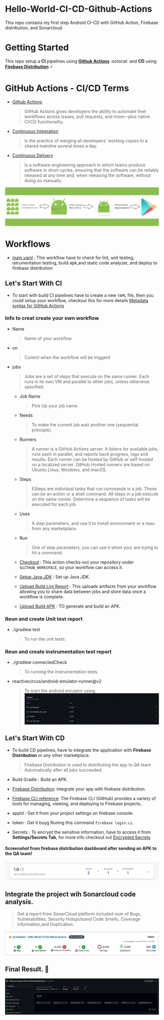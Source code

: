# Hello-World-CI-CD-Github-Actions
This repo contains my first step Android CI-CD with GitHub Action, Firebase distribution, and Sonarcloud.

# Getting Started 

This repo setup a **CI** pipelines using [**Github Actions**](https://github.com/features/actions) :octocat: and **CD** using [**Firebase Distribution**](https://firebase.google.com/docs/app-distribution) ⚡

# GitHub Actions - CI/CD Terms

  * [Github Actions](https://resources.github.com/downloads/What-is-GitHub.Actions_.Benefits-and-examples.pdf)

    > GitHub Actions gives developers the ability to automate their workflows across issues, pull requests, and more—plus native CI/CD functionality.

  * [Continuous Integration](https://en.wikipedia.org/wiki/Continuous_integration)

    > Is the practice of merging all developers' working copies to a shared mainline several times a day.

 * [Continuous Delivery](https://en.wikipedia.org/wiki/Continuous_delivery)

    > Is a software engineering approach in which teams produce software in short cycles, 
    > ensuring that the software can be reliably released at any time and, when releasing the software, without doing so manually.


 ![CI/CD](https://github.com/karimelbahi/Hello-World-CI-CD-Github-Actions/blob/main/IMG/Android_CI.webp)


# Workflows 

  * [main.yaml](https://github.com/karimelbahi/Hello-World-CI-CD-Github-Actions/blob/main/.github/workflows/main.yml) : This workflow have to check for lint, unit testing, istrumentation testing, build apk,and static code analyzer, and deploy to firebase distribution

## Let's Start With CI

  * To start with build CI pipelines have to create a new `YAML` file, then you could setup your workflow, checkout this for more details [Metadata syntax for GitHub Actions](https://docs.github.com/en/actions/creating-actions/metadata-syntax-for-github-actions)
 
### Info to creat create your own workflow
   * Name

      > Name of your workflow 

   * on 

     > Control when the workflow will be triggerd

   * jobs
   
     > Jobs are a set of steps that execute on the same runner. Each runs in its own VM and parallel to other jobs, unless otherwise specified.

        * Job Name
   
            > Pick Up your job name.

        * Needs
   
            > To make the current job wait another one (sequential principle).

        * Runners
   
            > A runner is a GitHub Actions server. It listens for available jobs, runs each in parallel, and reports back progress, logs and
             results. Each runner can be hosted by GitHub or self-hosted on a localized server. GitHub Hosted runners are based on Ubuntu Linux,
             Windows, and macOS.

        * Steps
   
            > ESteps are individual tasks that run commands in a job. These can be an action or a shell command. All steps in a job execute on the same runner.
            > Determine a sequence of tasks will be executed for each job.
        
        * Uses
   
            > A step parameters, and use it to install environment or a repo from any marketplace.

        * Run

            > One of step parameters, you can use it when your are trying to hit a command.
         
      * [Checkout](https://github.com/marketplace/actions/checkout) : This action checks-out your repository under `$GITHUB_WORKSPACE`, so your workflow can access it.
      * [Setup Java JDK](https://github.com/marketplace/actions/setup-java-jdk) : Set up Java JDK.
      * [Upload Build Lint Report](https://github.com/marketplace/actions/upload-a-build-artifact) : This uploads artifacts from your workflow allowing you to share data between jobs and store data once a workflow is complete.
      * [Upload Build APK](https://github.com/marketplace/actions/release-apk) : TO generate and build an APK.

### Reun and create Unit test report

   * ./gradlew test

      > To run the unit tests.

### Reun and create instrumentation test report

   * ./gradlew connectedCheck

      > To running the instrumentation tests.

   * reactivecircus/android-emulator-runner@v2

      > To start the android emulator using.
 ![Reports-APk](https://github.com/karimelbahi/Hello-World-CI-CD-Github-Actions/blob/main/IMG/Reports_Apk.png)
## Let's Start With CD

   * To build CD pipelines, have to integrate the application with **Firebase Distribution** or any other marketplace.

      > Firebase Distribution is used to distributing the app to QA team Automatically after all jobs succeeded. 

   * Build Gradle : Build an APK.
   * [Firebase Distribution](https://firebase.google.com/docs/app-distribution): integrate your app with firebase distribution.
   * [Firebase CLI reference](https://firebase.google.com/docs/cli): The Firebase CLI (GitHub) provides a variety of tools for managing, viewing, and deploying to Firebase projects..
   * appId : Get it from your project settings on firebase console.
   * token : Get it buyg Runing this command `firebase login:ci`.
   * Secrets : To encrypt the sensitive information, have to access it from **Settings/Secrets Tab**, for more info checkout out [Encrypted Secrets](https://docs.github.com/en/actions/security-guides/encrypted-secrets)

   #### Screenshot from firebase distribution dashboard after sending an APK to the QA team!
   
   ![CD](https://github.com/karimelbahi/Hello-World-CI-CD-Github-Actions/blob/main/IMG/Firebase_distribution_CD.png)


## Integrate the project wih Sonarcloud code analysis. 
  
  > Get a report from SonarCloud platform included num of Bugs, Vulnerabilities, Security Hotspotsand Code Smells, Coverage information,and Duplication.
  
  ![Sonarcloud](https://github.com/karimelbahi/Hello-World-CI-CD-Github-Actions/blob/develop/IMG/Sonarcloud.png)

## Final Result. :rocket:	

  ![Final -Result](https://github.com/karimelbahi/Hello-World-CI-CD-Github-Actions/blob/main/IMG/Final_Result.png)
